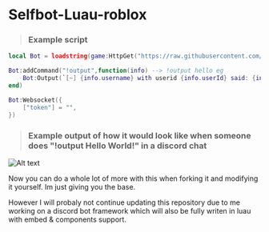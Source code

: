 # Selfbot-Luau-roblox

> ### Example script
```lua
local Bot = loadstring(game:HttpGet("https://raw.githubusercontent.com/skbiditoiletrizz327/Selfbot-Luau-roblox/refs/heads/main/src/main.lua"))()

Bot:addCommand("!output",function(info) --> !output hello eg
    Bot:Output(`[~] {info.username} with userid {info.userId} said: {info.content}`,194, 120, 17) --> content: hello
end)

Bot:Websocket({
    ["token"] = "",
})
```


> ### Example output of how it would look like when someone does "!output Hello World!" in a discord chat
![Alt text](https://raw.githubusercontent.com/skbiditoiletrizz327/Selfbot-Luau-roblox/refs/heads/main/src/console.png)

Now you can do a whole lot of more with this when forking it and modifying it yourself. Im just giving you the base.

However I will probaly not continue updating this repository due to me working on a discord bot framework which will also be fully writen in luau with embed & components support.
